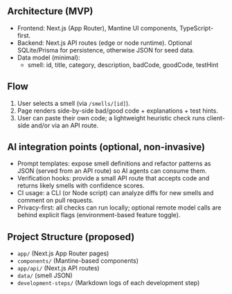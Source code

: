 ﻿## Architecture (MVP)
- Frontend: Next.js (App Router), Mantine UI components, TypeScript-first.
- Backend: Next.js API routes (edge or node runtime). Optional SQLite/Prisma for persistence, otherwise JSON for seed data.
- Data model (minimal):
  - smell: id, title, category, description, badCode, goodCode, testHint

## Flow
1) User selects a smell (via `/smells/[id]`).
2) Page renders side-by-side bad/good code + explanations + test hints.
3) User can paste their own code; a lightweight heuristic check runs client-side and/or via an API route.

## AI integration points (optional, non-invasive)
- Prompt templates: expose smell definitions and refactor patterns as JSON (served from an API route) so AI agents can consume them.
- Verification hooks: provide a small API route that accepts code and returns likely smells with confidence scores.
- CI usage: a CLI (or Node script) can analyze diffs for new smells and comment on pull requests.
- Privacy-first: all checks can run locally; optional remote model calls are behind explicit flags (environment-based feature toggle).

## Project Structure (proposed)
- `app/` (Next.js App Router pages)
- `components/` (Mantine-based components)
- `app/api/` (Next.js API routes)
- `data/` (smell JSON)
- `development-steps/` (Markdown logs of each development step)
